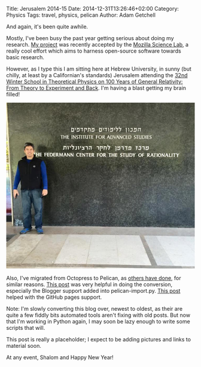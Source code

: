 Title: Jerusalem 2014-15
Date: 2014-12-31T13:26:46+02:00
Category: Physics
Tags: travel, physics, pelican
Author: Adam Getchell

And again, it's been quite awhile.

Mostly, I've been busy the past year getting serious about doing my research. [My project][1] was recently accepted by the [Mozilla Science Lab][1], a really cool effort which aims to harness open-source software towards basic research.

However, as I type this I am sitting here at Hebrew University, in sunny (but chilly, at least by a Californian's standards) Jerusalem attending the [32nd Winter School in Theoretical Physics on 100 Years of General Relativity: From Theory to Experiment and Back][3]. I'm having a blast getting my brain filled!

![IIAS](images/IIAS.jpg)

Also, I've migrated from Octopress to Pelican, as [others have done][4], for similar reasons. [This post][5] was very helpful in doing the conversion, especially the Blogger support added into pelican-import.py. [This post][6] helped with the GitHub pages support.

Note: I'm slowly converting this blog over, newest to oldest, as their are quite a few fiddly bits automated tools aren't fixing with old posts. But now that I'm working in Python again, I may soon be lazy enough to write some scripts that will.

This post is really a placeholder; I expect to be adding pictures and links to material soon.

At any event, Shalom and Happy New Year!

[1]: http://collaborate.mozillascience.org/projects/quantumGravity
[2]: http://mozillascience.org
[3]: http://www.as.huji.ac.il/schools/phys32
[4]: https://jakevdp.github.io/blog/2013/05/07/migrating-from-octopress-to-pelican/
[5]: http://code.mumak.net/2014/07/migrated-to-pelican.html
[6]: http://mathamy.com/migrating-to-github-pages-using-pelican.html
